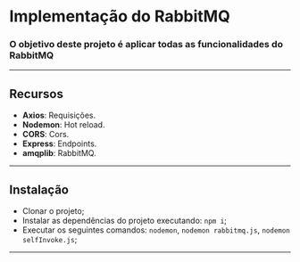 # Implementação do RabbitMQ

### O objetivo deste projeto é aplicar todas as funcionalidades do RabbitMQ

---

## Recursos

- **Axios**: Requisições.
- **Nodemon**: Hot reload.
- **CORS**: Cors.
- **Express**: Endpoints.
- **amqplib**: RabbitMQ.

---

## Instalação

- Clonar o projeto;
- Instalar as dependências do projeto executando: `npm i`;
- Executar os seguintes comandos: `nodemon`, `nodemon rabbitmq.js`, `nodemon selfInvoke.js`;

---
